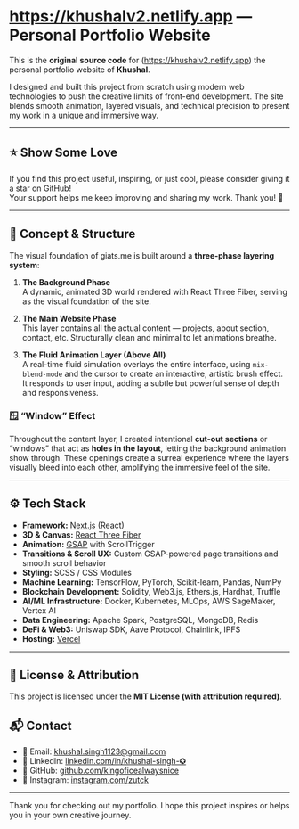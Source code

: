 # https://khushalv2.netlify.app — Personal Portfolio Website

This is the **original source code** for (https://khushalv2.netlify.app) the personal portfolio website of **Khushal**.

I designed and built this project from scratch using modern web technologies to push the creative limits of front-end development. The site blends smooth animation, layered visuals, and technical precision to present my work in a unique and immersive way.

---

## ⭐ Show Some Love

If you find this project useful, inspiring, or just cool, please consider giving it a star on GitHub!  
Your support helps me keep improving and sharing my work. Thank you! 🙏

---

## 🧠 Concept & Structure

The visual foundation of giats.me is built around a **three-phase layering system**:

1. **The Background Phase**  
   A dynamic, animated 3D world rendered with React Three Fiber, serving as the visual foundation of the site.

2. **The Main Website Phase**  
   This layer contains all the actual content — projects, about section, contact, etc. Structurally clean and minimal to let animations breathe.

3. **The Fluid Animation Layer (Above All)**  
   A real-time fluid simulation overlays the entire interface, using `mix-blend-mode` and the cursor to create an interactive, artistic brush effect. It responds to user input, adding a subtle but powerful sense of depth and responsiveness.

### 🪟 “Window” Effect

Throughout the content layer, I created intentional **cut-out sections** or “windows” that act as **holes in the layout**, letting the background animation show through. These openings create a surreal experience where the layers visually bleed into each other, amplifying the immersive feel of the site.

---

## ⚙️ Tech Stack

- **Framework:** [Next.js](https://nextjs.org/) (React)
- **3D & Canvas:** [React Three Fiber](https://docs.pmnd.rs/react-three-fiber)
- **Animation:** [GSAP](https://greensock.com/gsap/) with ScrollTrigger
- **Transitions & Scroll UX:** Custom GSAP-powered page transitions and smooth scroll behavior
- **Styling:** SCSS / CSS Modules
- **Machine Learning:** TensorFlow, PyTorch, Scikit-learn, Pandas, NumPy
- **Blockchain Development:** Solidity, Web3.js, Ethers.js, Hardhat, Truffle
- **AI/ML Infrastructure:** Docker, Kubernetes, MLOps, AWS SageMaker, Vertex AI
- **Data Engineering:** Apache Spark, PostgreSQL, MongoDB, Redis
- **DeFi & Web3:** Uniswap SDK, Aave Protocol, Chainlink, IPFS
- **Hosting:** [Vercel](https://vercel.com)

---

## 📄 License & Attribution

This project is licensed under the **MIT License (with attribution required)**.


## 📬 Contact

- 📧 Email: [khushal.singh1123@gmail.com](mailto:khushal.singh1123@gmail.com)
- 💼 LinkedIn: [linkedin.com/in/khushal-singh-✪](https://www.linkedin.com/in/khushal-singh-%E2%9C%AA/)
- 🎯 GitHub: [github.com/kingoficealwaysnice](https://github.com/kingoficealwaysnice)
- 📸 Instagram: [instagram.com/zutck](https://www.instagram.com/zutck)

---

Thank you for checking out my portfolio. I hope this project inspires or helps you in your own creative journey.
